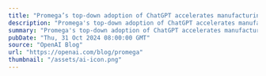 ```yaml
---
title: "Promega’s top-down adoption of ChatGPT accelerates manufacturing, sales, and marketing"
description: "Promega's top-down adoption of ChatGPT accelerates manufacturing, sales, and marketing"
summary: "Promega's top-down adoption of ChatGPT accelerates manufacturing, sales, and marketing"
pubDate: "Thu, 31 Oct 2024 08:00:00 GMT"
source: "OpenAI Blog"
url: "https://openai.com/blog/promega"
thumbnail: "/assets/ai-icon.png"
---
```


